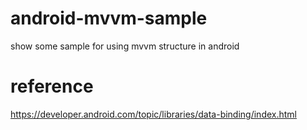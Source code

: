 # android-mvvm-sample
show some sample for using mvvm structure in android

# reference
https://developer.android.com/topic/libraries/data-binding/index.html
